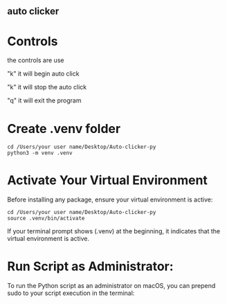 ## auto clicker 

# Controls 
the controls are use 

 "k" it will begin auto click

 "k" it will stop the auto click

 "q" it will exit the program

# Create .venv folder
```badh
cd /Users/your user name/Desktop/Auto-clicker-py
python3 -m venv .venv
```

# Activate Your Virtual Environment
Before installing any package, ensure your virtual environment is active:
```badh
cd /Users/your user name/Desktop/Auto-clicker-py
source .venv/bin/activate
```
If your terminal prompt shows (.venv) at the beginning, it indicates that the virtual environment is active.

# Run Script as Administrator:
To run the Python script as an administrator on macOS, you can prepend sudo to your script execution in the terminal:
```badh
python3.12 main.py
```
# Verify pynput Version
Check the current installed version:
```badh
pip show pynput
```

 update to the latest version
```badh
pip install --upgrade pynput
```
